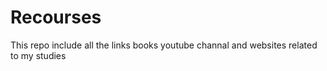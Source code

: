 # Recourses
This repo include all the links books youtube channal and websites related to my studies
